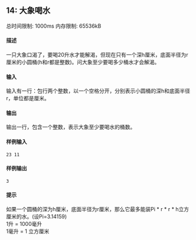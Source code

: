 ﻿## 14: 大象喝水
总时间限制: 1000ms     内存限制: 65536kB

#### 描述

一只大象口渴了，要喝20升水才能解渴，但现在只有一个深h厘米，底面半径为r厘米的小圆桶(h和r都是整数)。问大象至少要喝多少桶水才会解渴。

#### 输入

输入有一行：包行两个整数，以一个空格分开，分别表示小圆桶的深h和底面半径r，单位都是厘米。

#### 输出

输出一行，包含一个整数，表示大象至少要喝水的桶数。

#### 样例输入

	23 11

#### 样例输出

    3

#### 提示

如果一个圆桶的深为h厘米，底面半径为r厘米，那么它最多能装Pi * r * r * h立方厘米的水。(设Pi=3.14159)  
1升 = 1000毫升  
1毫升 = 1 立方厘米




